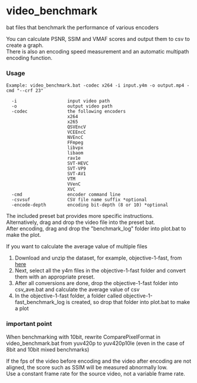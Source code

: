 # video_benchmark
bat files that benchmark the performance of various encoders

You can calculate PSNR, SSIM and VMAF scores and output them to csv to create a graph.  
There is also an encoding speed measurement and an automatic multipath encoding function.  

### Usage

```console
Example: video_benchmark.bat -codec x264 -i input.y4m -o output.mp4 -cmd "--crf 23"

  -i                   input video path
  -o                   output video path
  -codec               the following encoders
                       x264
                       x265
                       QSVEncV
                       VCEEncC
                       NVEncC
                       FFmpeg
                       libvpx
                       libaom
                       rav1e
                       SVT-HEVC
                       SVT-VP9
                       SVT-AV1
                       VTM
                       VVenC
                       XVC
  -cmd                 encoder command line
  -csvsuf              CSV file name suffix *optional
  -encode-depth        encoding bit-depth (8 or 10) *optional
```
The included preset bat provides more specific instructions.  
Alternatively, drag and drop the video file into the preset bat.  
After encoding, drag and drop the "benchmark_log" folder into plot.bat to make the plot.  

If you want to calculate the average value of multiple files  
1. Download and unzip the dataset, for example, objective-1-fast, from [here](https://media.xiph.org/video/derf/)  
2. Next, select all the y4m files in the objective-1-fast folder and convert them with an appropriate preset.  
3. After all conversions are done, drop the objective-1-fast folder into csv_ave.bat and calculate the average value of csv  
4. In the objective-1-fast folder, a folder called objective-1-fast_benchmark_log is created, so drop that folder into plot.bat to make a plot  

### important point  
When benchmarking with 10bit, rewrite ComparePixelFormat in video_benchmark.bat from yuv420p to yuv420p10le (even in the case of 8bit and 10bit mixed benchmarks)

If the fps of the video before encoding and the video after encoding are not aligned, the score such as SSIM will be measured abnormally low.  
Use a constant frame rate for the source video, not a variable frame rate.  